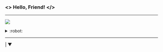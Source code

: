 ### <> Hello, Friend! </>
---
![](https://komarev.com/ghpvc/?username=Mohamed3nan&style=flat&label=Profile+views)
<details>
<summary>:robot:</summary>
:ghost:
</details>

---
| ▼